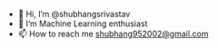- 👋 Hi, I’m @shubhangsrivastav
- 👀 I’m Machine Learning enthusiast
- 📫 How to reach me  shubhang952002@gmail.com

<!---
shubhangsrivastav/shubhangsrivastav is a ✨ special ✨ repository because its `README.md` (this file) appears on your GitHub profile.
You can click the Preview link to take a look at your changes.
--->
